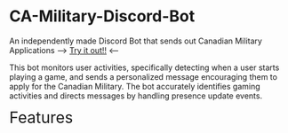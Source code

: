 # CA-Military-Discord-Bot
An independently made Discord Bot that sends out Canadian Military Applications
--> [Try it out!!](https://discord.com/oauth2/authorize?client_id=1258171483398733976&permissions=1126881575824464&integration_type=0&scope=bot) <--

This bot monitors user activities, specifically detecting when a user starts
playing a game, and sends a personalized message encouraging them to apply for the Canadian Military. The bot accurately identifies gaming activities and directs messages by handling presence update events.

<span style="font-size:2em;">Features</span>
